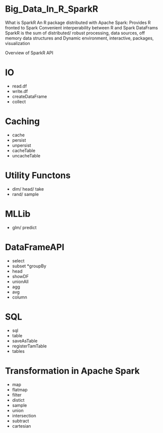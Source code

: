 # Big_Data_In_R_SparkR
What is SparkR
An R package distributed with Apache Spark:
Provides R fronted to Spark
Convenient interperability between R and Spark DataFrams
SparkR is the sum of distributed/ robust processing, data sources, off memory data structures and 
Dynamic environment, interactive, packages, visualization


Overview of SparkR API 
# IO
* read.df
* write.df
* createDataFrame
* collect 

# Caching 
* cache
* persist 
* unpersist
* cacheTable
* uncacheTable

# Utility Functons 
* dim/ head/ take
* rand/ sample

# MLLib 
* glm/ predict

# DataFrameAPI
 * select
 * subset
 *groupBy 
 * head
 * showDF 
 * unionAll 
 * agg
 * avg
 * column
 
# SQL
* sql
* table
* saveAsTable
* registerTamTable
* tables

# Transformation in Apache Spark

* map
* flatmap
* filter
* distict
* sample
* union 
* intersection
* subtract 
* cartesian




